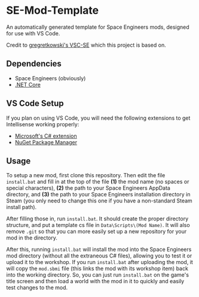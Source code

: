 # SE-Mod-Template
An automatically generated template for Space Engineers mods, designed for use with VS Code.

Credit to [gregretkowski's VSC-SE](https://github.com/gregretkowski/VSC-SE) which this project is based on.

## Dependencies
* Space Engineers (obviously)
* [.NET Core](https://docs.microsoft.com/en-us/dotnet/core/install/windows?tabs=net60)

## VS Code Setup

If you plan on using VS Code, you will need the following extensions to get Intellisense working properly:
* [Microsoft's C# extension](https://marketplace.visualstudio.com/items?itemName=ms-dotnettools.csharp)
* [NuGet Package Manager](https://marketplace.visualstudio.com/items?itemName=jmrog.vscode-nuget-package-manager)
## Usage
To setup a new mod, first clone this repository. Then edit the file `install.bat` and fill in at the top of the file **(1)** the mod name (no spaces or special characters), **(2)** the path to your Space Engineers AppData directory, and **(3)** the path to your Space Engineers installation directory in Steam (you only need to change this one if you have a non-standard Steam install path).

After filling those in, run `install.bat`. It should create the proper directory structure, and put a template cs file in `Data\Scripts\(Mod Name)`. It will also remove `.git` so that you can more easily set up a new repository for your mod in the directory.

After this, running `install.bat` will install the mod into the Space Engineers mod directory (without all the extraneous C# files), allowing you to test it or upload it to the workshop. If you run `install.bat` after uploading the mod, it will copy the `mod.sbmi` file (this links the mod with its workshop item) back into the working directory. So, you can just run `install.bat` on the game's title screen and then load a world with the mod in it to quickly and easily test changes to the mod.
